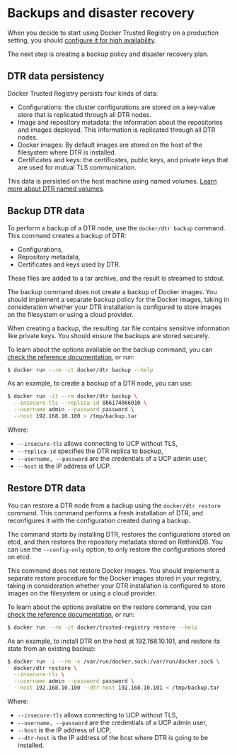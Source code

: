 <!--[metadata]>
+++
title = "Backups and disaster recovery"
description = "Learn how to backup your Docker Trusted Registry cluster, and to recover your cluster from an existing backup."
keywords = ["docker, registry, high-availability, backup, recovery"]
[menu.main]
parent="dtr_menu_high_availability"
identifier="dtr_backup_disaster_recovery"
weight=10
+++
<![end-metadata]-->


# Backups and disaster recovery

When you decide to start using Docker Trusted Registry on a production
setting, you should [configure it for high availability](high-availability.md).

The next step is creating a backup policy and disaster recovery plan.

## DTR data persistency

Docker Trusted Registry persists four kinds of data:

* Configurations: the cluster configurations are stored on a key-value store
that is replicated through all DTR nodes.
* Image and repository metadata: the information about the repositories and
images deployed. This information is replicated through all DTR nodes.
* Docker images: By default images are stored on the host of the filesystem
where DTR is installed.
* Certificates and keys: the certificates, public keys, and private keys that
are used for mutual TLS communication.

This data is persisted on the host machine using named volumes.
[Learn more about DTR named volumes](../architecture.md).

## Backup DTR data

To perform a backup of a DTR node, use the `docker/dtr backup`
command. This command creates a backup of DTR:

* Configurations,
* Repository metadata,
* Certificates and keys used by DTR.

These files are added to a tar archive, and the result is streamed to stdout.

The backup command does not create a backup of Docker images. You should
implement a separate backup policy for the Docker images, taking in
consideration whether your DTR installation is configured to store images on the
filesystem or using a cloud provider.

When creating a backup, the resulting .tar file contains sensitive information
like private keys. You should ensure the backups are stored securely.

To learn about the options available on the backup command, you can
[check the reference documentation](../reference/backup.md), or run:

```bash
$ docker run --rm -it docker/dtr backup --help
```

As an example, to create a backup of a DTR node, you can use:

```bash
$ docker run -it --rm docker/dtr backup \
  --insecure-tls --replica-id 8b6174866010 \
  --username admin --password password \
  --host 192.168.10.100 > /tmp/backup.tar
```

Where:

* `--insecure-tls` allows connecting to UCP without TLS,
* `--replica-id` specifies the DTR replica to backup,
* `--username, --password` are the credentials of a UCP admin user,
* `--host` is the IP address of UCP.

## Restore DTR data

You can restore a DTR node from a backup using the `docker/dtr restore`
command.
This command performs a fresh installation of DTR, and reconfigures it with
the configuration created during a backup.

The command starts by installing DTR, restores the configurations stored on
etcd, and then restores the repository metadata stored on RethinkDB. You
can use the `--config-only` option, to only restore the configurations stored
on etcd.

This command does not restore Docker images. You should implement a separate
restore procedure for the Docker images stored in your registry, taking in
consideration whether your DTR installation is configured to store images on
the filesystem or using a cloud provider.

To learn about the options available on the restore command, you can
[check the reference documentation](../reference/restore.md), or run:

```bash
$ docker run --rm -it docker/trusted-registry restore --help
```

As an example, to install DTR on the host at 192.168.10.101, and restore its
state from an existing backup:

```bash
$ docker run -i --rm -v /var/run/docker.sock:/var/run/docker.sock \
  docker/dtr restore \
  --insecure-tls \
  --username admin --password password \
  --host 192.168.10.100 --dtr-host 192.168.10.101 < /tmp/backup.tar
```

Where:

* `--insecure-tls` allows connecting to UCP without TLS,
* `--username, --password` are the credentials of a UCP admin user,
* `--host` is the IP address of UCP,
* `--dtr-host` is the IP address of the host where DTR is going to be installed.
